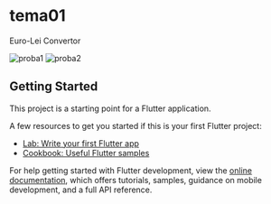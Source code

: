 # tema01

Euro-Lei Convertor

![proba1](https://user-images.githubusercontent.com/45739581/230049549-076e0867-2a96-4a3a-ac4e-b98c5bbfa3ce.PNG)
![proba2](https://user-images.githubusercontent.com/45739581/230049566-8c7f98b0-27f3-42fe-aae0-907b396fe523.PNG)


## Getting Started

This project is a starting point for a Flutter application.

A few resources to get you started if this is your first Flutter project:

- [Lab: Write your first Flutter app](https://docs.flutter.dev/get-started/codelab)
- [Cookbook: Useful Flutter samples](https://docs.flutter.dev/cookbook)

For help getting started with Flutter development, view the
[online documentation](https://docs.flutter.dev/), which offers tutorials,
samples, guidance on mobile development, and a full API reference.
